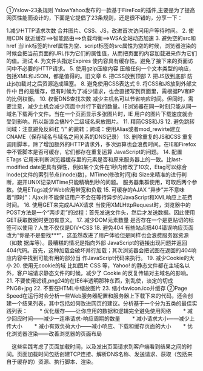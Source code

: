 ①Yslow-23条规则
YslowYahoo发布的一款基于FireFox的插件,主要是为了提高网页性能而设计的，下面是它提倡了23条规则，还是很不错的，分享一下：
 
1.减少HTTP请求次数
合并图片、CSS、JS，改进首次访问用户等待时间。
2. 使用CDN
就近缓存==>智能路由==>负载均衡==>WSA全站动态加速
3. 避免空的src和href
当link标签的href属性为空、script标签的src属性为空的时候，浏览器渲染的时候会把当前页面的URL作为它们的属性值，从而把页面的内容加载进来作为它们的值。测试
4. 为文件头指定Expires
使内容具有缓存性。避免了接下来的页面访问中不必要的HTTP请求。
5. 使用gzip压缩内容
压缩任何一个文本类型的响应，包括XML和JSON，都是值得的。旧文章
6. 把CSS放到顶部
7. 把JS放到底部
防止js加载对之后资源造成阻塞。
8. 避免使用CSS表达式
9. 将CSS和JS放到外部文件中
目的是缓存，但有时候为了减少请求，也会直接写到页面里，需根据PV和IP的比例权衡。
10. 权衡DNS查找次数
减少主机名可以节省响应时间。但同时，需要注意，减少主机会减少页面中并行下载的数量。IE浏览器在同一时刻只能从同一域名下载两个文件。当在一个页面显示多张图片时，IE 用户的图片下载速度就会受到影响。所以新浪会搞N个二级域名来放图片。
11. 精简CSS和JS
12. 避免跳转
同域：注意避免反斜杠 “/” 的跳转；跨域：使用Alias或者mod_rewirte建立CNAME（保存域名与域名之间关系的DNS记录）
13. 删除重复的JS和CSS
重复调用脚本，除了增加额外的HTTP请求外，多次运算也会浪费时间。在IE和Firefox中不管脚本是否可缓存，它们都存在重复运算 JavaScript的问题。
14. 配置ETags
它用来判断浏览器缓存里的元素是否和原来服务器上的一致。比last-modified date更具有弹性，例如某个文件在1秒内修改了10次，Etag可以综合  Inode(文件的索引节点(inode)数)，MTime(修改时间)和 Size来精准的进行判断，避开UNIX记录MTime只能精确到秒的问题。 服务器集群使用，可取后两个参数。使用ETags减少Web应用带宽和负载
15. 可缓存的AJAX
“异步”并不意味着“即时”：Ajax并不能保证用户不会在等待异步的JavaScript和XML响应上花费时间。
16. 使用GET来完成AJAX请求
当使用XMLHttpRequest时，浏览器中的POST方法是一个“两步走”的过程：首先发送文件头，然后才发送数据。因此使用GET获取数据时更加有意义。
17. 减少DOM元素数量
是否存在一个是更贴切的标签可以使用？人生不仅仅是DIV+CSS
18. 避免404
有些站点把404错误响应页面改为“你是不是要找***”，这虽然改进了用户体验但是同样也会浪费服务器资源（如数 据库等）。最糟糕的情况是指向外部 JavaScript的链接出现问题并返回404代码。首先，这种加载会破坏并行加载；其次浏览器会把试图在返回的404响应内容中找到可能有用的部分当 作JavaScript代码来执行。
19. 减少Cookie的大小
20. 使用无cookie的域
比如图片 CSS 等，Yahoo! 的静态文件都在主域名以外，客户端请求静态文件的时候，减少了 Cookie 的反复传输对主域名的影响。
21. 不要使用滤镜,png24的在IE6半透明那种东西，别乱使，淡定的切成PNG8+jpg
22. 不要在HTML中缩放图片
23. 缩小favicon.ico并缓存
②Page Speed在运行时会分析一些Web服务器配置和服务器上下载下来的代码，还会创建一个结果列表，其中包括如何改进网页的建议。分析基于一个分为五类的最佳实践列表：
　　* 优化缓存——让你应用的数据和逻辑完全避免使用网络
　　* 减少回应时间——减少一连串请求-响应周期的数量
　　* 减小请求大小——减少上传大小
　　* 减小有效负荷大小——减小响应、下载和缓存页面的大小
　　* 优化浏览器渲染——改善浏览器的页面布局
 
　这些实践考虑了页面加载时间，以及发出页面请求到客户端看到结果之间的时间。页面加载时间包括创建TCP连接、解析DNS名称、发送请求、获取（包括来自于缓存的）资源、执行脚本、渲染。